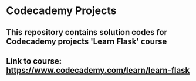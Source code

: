 # Codecademy Projects

## This repository contains solution codes for Codecademy projects 'Learn Flask' course

## Link to course: https://www.codecademy.com/learn/learn-flask
